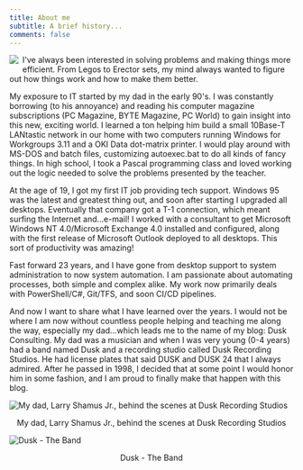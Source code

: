 ```yaml
---
title: About me
subtitle: A brief history...
comments: false
---
```


<img src="/images/profile-150x150.jpg" style="float: left; margin-right: 7px; margin-bottom: 7px;">
I've always been interested in solving problems and making things more efficient. From Legos to Erector sets, my mind always wanted to figure out how things work and how to make them better.

My exposure to IT started by my dad in the early 90's. I was constantly borrowing (to his annoyance) and reading his computer magazine subscriptions (PC Magazine, BYTE Magazine, PC World) to gain insight into this new, exciting world. I learned a ton helping him build a small 10Base-T LANtastic network in our home with two computers running Windows for Workgroups 3.11 and a OKI Data dot-matrix printer. I would play around with MS-DOS and batch files, customizing autoexec.bat to do all kinds of fancy things. In high school, I took a Pascal programming class and loved working out the logic needed to solve the problems presented by the teacher.

At the age of 19, I got my first IT job providing tech support. Windows 95 was the latest and greatest thing out, and soon after starting I upgraded all desktops. Eventually that company got a T-1 connection, which meant surfing the Internet and...e-mail! I worked with a consultant to get Microsoft Windows NT 4.0/Microsoft Exchange 4.0 installed and configured, along with the first release of Microsoft Outlook deployed to all desktops. This sort of productivity was amazing!

Fast forward 23 years, and I have gone from desktop support to system administration to now system automation. I am passionate about automating processes, both simple and complex alike. My work now primarily deals with PowerShell/C#, Git/TFS, and soon CI/CD pipelines.

And now I want to share what I have learned over the years. I would not be where I am now without countless people helping and teaching me along the way, especially my dad...which leads me to the name of my blog: Dusk Consulting. My dad was a musician and when I was very young (0-4 years) had a band named Dusk and a recording studio called Dusk Recording Studios. He had license plates that said DUSK and DUSK 24 that I always admired. After he passed in 1998, I decided that at some point I would honor him in some fashion, and I am proud to finally make that happen with this blog.

![](/images/dad-behind-the-scenes.jpg "My dad, Larry Shamus Jr., behind the scenes at Dusk Recording Studios")
<p style="text-align: center;">My dad, Larry Shamus Jr., behind the scenes at Dusk Recording Studios</p>

![Dusk - The Band](/images/dusk-the-band.jpg "Dusk - The Band")
<p style="text-align: center;">Dusk - The Band</p>